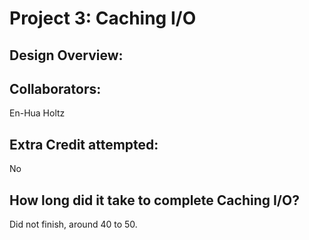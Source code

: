 Project 3: Caching I/O
======================

<!-- TODO: Fill this out. -->

## Design Overview:


## Collaborators:
En-Hua Holtz

## Extra Credit attempted:
No

## How long did it take to complete Caching I/O?

<!-- Enter an approximate number of hours that you spent actively working on the project. -->
Did not finish, around 40 to 50.